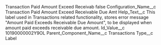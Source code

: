 <?xml version="1.0" encoding="UTF-8"?>
<CustomMetadata xmlns="http://soap.sforce.com/2006/04/metadata" xmlns:xsi="http://www.w3.org/2001/XMLSchema-instance" xmlns:xsd="http://www.w3.org/2001/XMLSchema">
    <label>Transaction Paid Amount Exceed Receivab</label>
    <protected>false</protected>
    <values>
        <field>Configuration_Name__c</field>
        <value xsi:type="xsd:string">Transaction Paid Amount Exceed Receivable Due Amt</value>
    </values>
    <values>
        <field>Help_Text__c</field>
        <value xsi:type="xsd:string">This label used in Transactions related functionality, stores error message &quot;Amount Paid Exceeds Receivable Due Amount&quot;, to be displayed when amount paid exceeds receivable due amount.</value>
    </values>
    <values>
        <field>Id_Value__c</field>
        <value xsi:type="xsd:string">10190000002Y9OL</value>
    </values>
    <values>
        <field>Parent_Component_Name__c</field>
        <value xsi:type="xsd:string">Transactions</value>
    </values>
    <values>
        <field>Type__c</field>
        <value xsi:type="xsd:string">Label</value>
    </values>
</CustomMetadata>
